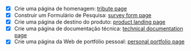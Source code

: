 - [x] Crie uma página de homenagem: [tribute page](https://codepen.io/EmmanuellaAlbuquerque/full/wvGoawM)
- [x] Construir um Formulário de Pesquisa: [survey form page](https://codepen.io/EmmanuellaAlbuquerque/full/KKzNMjO)
- [x] Crie uma página de destino do produto: [product landing page](https://codepen.io/EmmanuellaAlbuquerque/full/BaKQqwK)
- [x] Crie uma página de documentação técnica: [technical documentation page](https://codepen.io/EmmanuellaAlbuquerque/full/vYGgNyK)
- [x] Crie uma página da Web de portfólio pessoal: [personal portfolio page](https://codepen.io/EmmanuellaAlbuquerque/pen/qBZRPQg)
